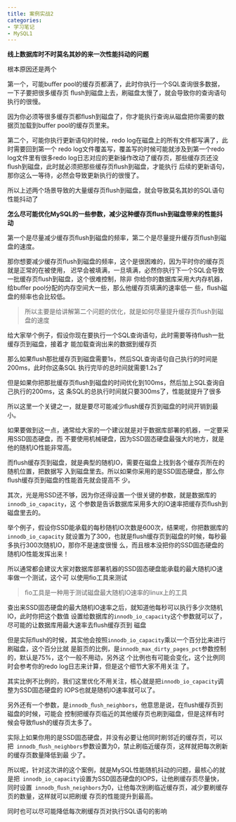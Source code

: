 ```yaml
---
title: 案例实战2
categories: 
- 学习笔记
- MySQL1
---
```


**线上数据库时不时莫名其妙的来一次性能抖动的问题**

根本原因还是两个

第一个，可能buﬀer pool的缓存页都满了，此时你执行一个SQL查询很多数据，一下子要把很多缓存页 ﬂush到磁盘上去，刷磁盘太慢了，就会导致你的查询语句执行的很慢。

因为你必须等很多缓存页都ﬂush到磁盘了，你才能执行查询从磁盘把你需要的数据页加载到buﬀer pool的缓存页里来。

第二个，可能你执行更新语句的时候，redo log在磁盘上的所有文件都写满了，此时需要回到第一个 redo log文件覆盖写，覆盖写的时候可能就涉及到第一个redo log文件里有很多redo log日志对应的更新操作改动了缓存页，那些缓存页还没ﬂush到磁盘，此时就必须把那些缓存页ﬂush到磁盘，才能执行 后续的更新语句，那你这么一等待，必然会导致更新执行的很慢了。

所以上述两个场景导致的大量缓存页ﬂush到磁盘，就会导致莫名其妙的SQL语句性能抖动了

**怎么尽可能优化MySQL的一些参数，减少这种缓存页ﬂush到磁盘带来的性能抖动**

第一个是尽量减少缓存页ﬂush到磁盘的频率，第二个是尽量提升缓存页ﬂush到磁盘的速度。

那你想要减少缓存页ﬂush到磁盘的频率，这个是很困难的，因为平时你的缓存页就是正常的在被使用， 迟早会被填满，一旦填满，必然你执行下一个SQL会导致一批缓存页ﬂush到磁盘，这个很难控制，除非 你给你的数据库采用大内存机器，给buﬀer pool分配的内存空间大一些，那么他缓存页填满的速率低一 些，ﬂush磁盘的频率也会比较低。

> 所以主要是给讲解第二个问题的优化，就是如何尽量提升缓存页ﬂush到磁盘的速度

给大家举个例子，假设你现在要执行一个SQL查询语句，此时需要等待ﬂush一批缓存页到磁盘，接着才 能加载查询出来的数据到缓存页

那么如果ﬂush那批缓存页到磁盘需要1s，然后SQL查询语句自己执行的时间是200ms，此时你这条SQL 执行完毕的总时间就需要1.2s了

但是如果你把那批缓存页ﬂush到磁盘的时间优化到100ms，然后加上SQL查询自己执行的200ms，这 条SQL的总执行时间就只要300ms了，性能就提升了很多

所以这里一个关键之一，就是要尽可能减少ﬂush缓存页到磁盘的时间开销到最小。

如果要做到这一点，通常给大家的一个建议就是对于数据库部署的机器，一定要采用SSD固态硬盘，而 不要使用机械硬盘，因为SSD固态硬盘最强大的地方，就是他的随机IO性能非常高。

而ﬂush缓存页到磁盘，就是典型的随机IO，需要在磁盘上找到各个缓存页所在的随机位置，把数据写 入到磁盘里去。所以如果你采用的是SSD固态硬盘，那么你ﬂush缓存页到磁盘的性能首先就会提高不 少。

其次，光是用SSD还不够，因为你还得设置一个很关键的参数，就是数据库的`innodb_io_capacity`，这 个参数是告诉数据库采用多大的IO速率把缓存页ﬂush到磁盘里去的。

举个例子，假设你SSD能承载的每秒随机IO次数是600次，结果呢，你把数据库的`innodb_io_capacity` 就设置为了300，也就是ﬂush缓存页到磁盘的时候，每秒最多执行300次随机IO，那你不是速度很慢 么，而且根本没把你的SSD固态硬盘的随机IO性能发挥出来！

所以通常都会建议大家对数据库部署机器的SSD固态硬盘能承载的最大随机IO速率做一个测试，这个可 以使用ﬁo工具来测试

> ﬁo工具是一种用于测试磁盘最大随机IO速率的linux上的工具

查出来SSD固态硬盘的最大随机IO速率之后，就知道他每秒可以执行多少次随机IO，此时你把这个数值 设置给数据库的`innodb_io_capacity`这个参数就可以了，尽可能的让数据库用最大速率去ﬂush缓存页到 磁盘

但是实际ﬂush的时候，其实他会按照`innodb_io_capacity`乘以一个百分比来进行刷磁盘，这个百分比就 是脏页的比例，是`innodb_max_dirty_pages_pct`参数控制的，默认是75%，这个一般不用动，另外这 个比例也有可能会变化，这个比例同时会参考你的redo log日志来计算，但是这个细节大家不用关注 了。

其实比例不比例的，我们这里优化不用关注，核心就是把`innodb_io_capacity`调整为SSD固态硬盘的 IOPS也就是随机IO速率就可以了。

另外还有一个参数，是`innodb_ﬂush_neighbors`，他意思是说，在ﬂush缓存页到磁盘的时候，可能会 控制把缓存页临近的其他缓存页也刷到磁盘，但是这样有时候会导致ﬂush的缓存页太多了。

实际上如果你用的是SSD固态硬盘，并没有必要让他同时刷邻近的缓存页，可以把` innodb_ﬂush_neighbors`参数设置为0，禁止刷临近缓存页，这样就把每次刷新的缓存页数量降低到最 少了。

所以呢，针对这次讲的这个案例，就是MySQL性能随机抖动的问题，最核心的就是把` innodb_io_capacity`设置为SSD固态硬盘的IOPS，让他刷缓存页尽量快，同时设置` innodb_ﬂush_neighbors`为0，让他每次别刷临近缓存页，减少要刷缓存页的数量，这样就可以把刷缓 存页的性能提升到最高。

同时也可以尽可能降低每次刷缓存页对执行SQL语句的影响